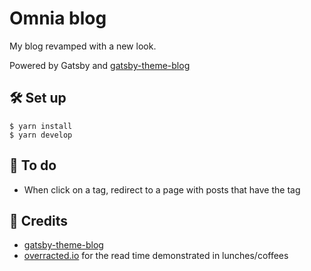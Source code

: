 # Omnia blog

My blog revamped with a new look. 

Powered by Gatsby and [gatsby-theme-blog](https://github.com/gatsbyjs/gatsby/tree/master/packages/gatsby-theme-blog#readme)

## 🛠 Set up

```
$ yarn install
$ yarn develop
```

## 📝 To do

* When click on a tag, redirect to a page with posts that have the tag

## 💐 Credits

* [gatsby-theme-blog](https://github.com/gatsbyjs/gatsby/tree/master/packages/gatsby-theme-blog#readme)
* [overracted.io](https://overreacted.io) for the read time demonstrated in lunches/coffees
